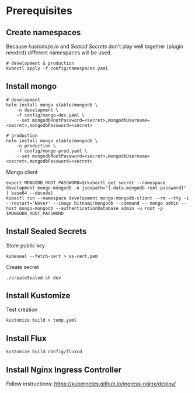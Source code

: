 # Prerequisites

## Create namespaces

Because *kustomize.io* and *Sealed Secrets* don't play well together (plugin needed) different namespaces will be used.

```
# development & production
kubectl apply -f config/namespaces.yaml
```

## Install mongo

```
# development
helm install mongo stable/mongodb \
    -n development \
    -f config/mongo-dev.yaml \
    --set mongodbRootPassword=<secret>,mongodbUsername=<secret>,mongodbPassword=<secret>

# production
helm install mongo stable/mongodb \
    -n production \
    -f config/mongo-prod.yaml \
    --set mongodbRootPassword=<secret>,mongodbUsername=<secret>,mongodbPassword=<secret>
```

Mongo client
```
export MONGODB_ROOT_PASSWORD=$(kubectl get secret --namespace development mongo-mongodb -o jsonpath="{.data.mongodb-root-password}" | base64 --decode)
kubectl run --namespace development mongo-mongodb-client --rm --tty -i --restart='Never' --image bitnami/mongodb --command -- mongo admin --host mongo-mongodb --authenticationDatabase admin -u root -p $MONGODB_ROOT_PASSWORD
```

## Install Sealed Secrets

Store public key

```
kubeseal --fetch-cert > ss-cert.pem
```

Create secret

```
./createSealed.sh dev
```

## Install Kustomize


Test creation
```
kustomize build > temp.yaml
```

## Install Flux

```
kustomize build config/fluxcd
```

## Install Nginx Ingress Controller

Follow instructions: https://kubernetes.github.io/ingress-nginx/deploy/
